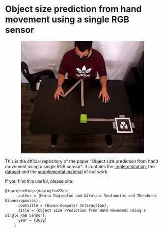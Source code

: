 # Object size prediction from hand movement using a single RGB sensor

<p align="center">
<img src="teaser_movement.gif" width=400></img>
</p>

This is the official repository of the paper "Object size prediction from hand movement using a single RGB sensor". It contains the [implementation](code/), the [dataset](dataset/) and the [supplemental material](supplemental_material/) of our work.

If you find this useful, please cite:
```
@inproceedings{dagioglou22obj,
      author = {Maria Dagioglou and Nikolaos Soulounias and Theodoros Giannakopoulos},
      booktitle = {Human-Computer Interaction},
      title = {Object Size Prediction from Hand Movement Using a Single RGB Sensor},
      year = {2022}
    }